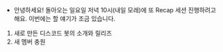- 안녕하세요! 돌아오는 일요일 저녁 10시(내일 모레)에 또 Recap 세션 진행하려고 해요. 이번에는 할 얘기가 조금 있습니다. 

1. 새로 만든 디스코드 봇의 소개와 릴리즈
2. 새 멤버 충원
